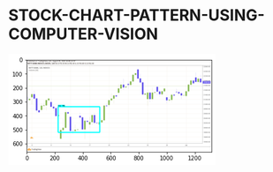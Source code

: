 # STOCK-CHART-PATTERN-USING-COMPUTER-VISION
![plot](https://github.com/9834703848/STOCK-CHART-PATTERN-USING-COMPUTER-VISION/blob/master/download.png)
